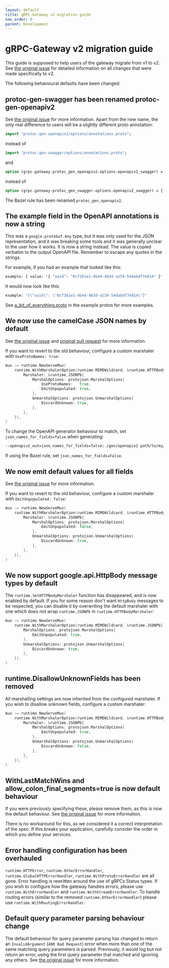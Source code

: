 ```yaml
---
layout: default
title: gRPC-Gateway v2 migration guide
nav_order: 0
parent: Development
---
```


# gRPC-Gateway v2 migration guide

This guide is supposed to help users of the gateway migrate from v1 to v2. See [the original issue](https://github.com/sunguohua/grpc-ecosystem/grpc-gateway/issues/1223) for detailed information on all changes that were made specifically to v2.

The following behavioural defaults have been changed:

## protoc-gen-swagger has been renamed protoc-gen-openapiv2

See [the original issue](https://github.com/sunguohua/grpc-ecosystem/grpc-gateway/issues/675)
for more information. Apart from the new name, the only real difference to users will be a slightly different proto annotation:

```protobuf
import "protoc-gen-openapiv2/options/annotations.proto";
```

instead of

```protobuf
import "protoc-gen-swagger/options/annotations.proto";
```

and

```protobuf
option (grpc.gateway.protoc_gen_openapiv2.options.openapiv2_swagger) = {
```

instead of

```protobuf
option (grpc.gateway.protoc_gen_swagger.options.openapiv2_swagger) = {
```

The Bazel rule has been renamed `protoc_gen_openapiv2`.

## The example field in the OpenAPI annotations is now a string

This was a `google.protobuf.Any` type, but it was only used for the JSON representation, and it was breaking some tools and it was generally unclear to the user how it works. It is now a string instead. The value is copied verbatim to the output OpenAPI file. Remember to escape any quotes in the strings.

For example, if you had an example that looked like this:

```protobuf
example: { value: '{ "uuid": "0cf361e1-4b44-483d-a159-54dabdf7e814" }' }
```

It would now look like this:

```protobuf
example: "{\"uuid\": \"0cf361e1-4b44-483d-a159-54dabdf7e814\"}"
```

See [a_bit_of_everything.proto](https://github.com/sunguohua/grpc-ecosystem/grpc-gateway/blob/main/examples/internal/proto/examplepb/a_bit_of_everything.proto) in the example protos for more examples.

## We now use the camelCase JSON names by default

See [the original issue](https://github.com/sunguohua/grpc-ecosystem/grpc-gateway/issues/375) and
[original pull request](https://github.com/sunguohua/grpc-ecosystem/grpc-gateway/pull/540) for more information.

If you want to revert to the old behaviour, configure a custom marshaler with `UseProtoNames: true`:

```go
mux := runtime.NewServeMux(
	runtime.WithMarshalerOption(runtime.MIMEWildcard, &runtime.HTTPBodyMarshaler{
		Marshaler: &runtime.JSONPb{
			MarshalOptions: protojson.MarshalOptions{
				UseProtoNames:   true,
				EmitUnpopulated: true,
			},
			UnmarshalOptions: protojson.UnmarshalOptions{
				DiscardUnknown: true,
			},
		},
	}),
)
```

To change the OpenAPI generator behaviour to match, set `json_names_for_fields=false` when generating:

```sh
--openapiv2_out=json_names_for_fields=false:./gen/openapiv2 path/to/my/proto/v1/myproto.proto
```

If using the Bazel rule, set `json_names_for_fields=False`.

## We now emit default values for all fields

See [the original issue](https://github.com/sunguohua/grpc-ecosystem/grpc-gateway/issues/233)
for more information.

If you want to revert to the old behaviour, configure a custom marshaler with
`EmitUnpopulated: false`:

```go
mux := runtime.NewServeMux(
	runtime.WithMarshalerOption(runtime.MIMEWildcard, &runtime.HTTPBodyMarshaler{
		Marshaler: &runtime.JSONPb{
			MarshalOptions: protojson.MarshalOptions{
				EmitUnpopulated: false,
			},
			UnmarshalOptions: protojson.UnmarshalOptions{
				DiscardUnknown: true,
			},
		},
	}),
)
```

## We now support google.api.HttpBody message types by default

The `runtime.SetHTTPBodyMarshaler` function has disappeared, and is now
enabled by default. If you for some reason don't want `HttpBody` messages to be
respected, you can disable it by overwriting the default marshaler with one which
does not wrap `runtime.JSONPb` in `runtime.HTTPBodyMarshaler`:

```go
mux := runtime.NewServeMux(
	runtime.WithMarshalerOption(runtime.MIMEWildcard, &runtime.JSONPb{
		MarshalOptions: protojson.MarshalOptions{
			EmitUnpopulated: true,
		},
		UnmarshalOptions: protojson.UnmarshalOptions{
			DiscardUnknown: true,
		},
	}),
)
```

## runtime.DisallowUnknownFields has been removed

All marshalling settings are now inherited from the configured marshaler. If you wish
to disallow unknown fields, configure a custom marshaler:

```go
mux := runtime.NewServeMux(
	runtime.WithMarshalerOption(runtime.MIMEWildcard, &runtime.HTTPBodyMarshaler{
		Marshaler: &runtime.JSONPb{
			MarshalOptions: protojson.MarshalOptions{
				EmitUnpopulated: true,
			},
			UnmarshalOptions: protojson.UnmarshalOptions{
				DiscardUnknown: false,
			},
		},
	}),
)
```

## WithLastMatchWins and allow_colon_final_segments=true is now default behaviour

If you were previously specifying these, please remove them, as this is now
the default behaviour. See [the original issue](https://github.com/sunguohua/grpc-ecosystem/grpc-gateway/issues/224) for more information.

There is no workaround for this, as we considered it a correct interpretation of the spec. If this breaks your application, carefully consider the order in which you define your services.

## Error handling configuration has been overhauled

`runtime.HTTPError`, `runtime.OtherErrorHandler`, `runtime.GlobalHTTPErrorHandler`, `runtime.WithProtoErrorHandler` are all gone. Error handling is rewritten around the use of gRPCs Status types. If you wish to configure how the gateway handles errors, please use `runtime.WithErrorHandler` and `runtime.WithStreamErrorHandler`. To handle routing errors (similar to the removed `runtime.OtherErrorHandler`) please use `runtime.WithRoutingErrorHandler`.

## Default query parameter parsing behaviour change

The default behaviour for query parameter parsing has changed to return an `InvalidArgument` (`400 Bad Request`) error when more than one of the same matching query parameters is parsed. Previously, it would log but not return an error, using the first query parameter that matched and ignoring any others. See [the original issue](https://github.com/sunguohua/grpc-ecosystem/grpc-gateway/issues/2632) for more information.
